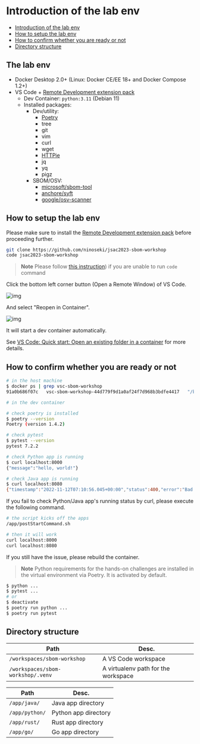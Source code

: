 # Introduction of the lab env

- [Introduction of the lab env](#introduction-of-the-lab-env)
- [How to setup the lab env](#how-to-setup-the-lab-env)
- [How to confirm whether you are ready or not](#how-to-confirm-whether-you-are-ready-or-not)
- [Directory structure](#directory-structure)

## The lab env

- Docker Desktop 2.0+ (Linux: Docker CE/EE 18+ and Docker Compose 1.2+)
- VS Code + [Remote Development extension pack](https://marketplace.visualstudio.com/items?itemName=ms-vscode-remote.vscode-remote-extensionpack)
  - Dev Container: `python:3.11` (Debian 11)
  - Installed packages:
    - Dev/utility:
      - [Poetry](https://python-poetry.org/)
      - tree
      - git
      - vim
      - curl
      - wget
      - [HTTPie](https://httpie.io/)
      - jq
      - yq
      - pigz
    - SBOM/OSV:
      - [microsoft/sbom-tool](https://github.com/microsoft/sbom-tool)
      - [anchore/syft](https://github.com/anchore/syft)
      - [google/osv-scanner](https://github.com/google/osv-scanner)

## How to setup the lab env

Please make sure to install the [Remote Development extension pack](https://marketplace.visualstudio.com/items?itemName=ms-vscode-remote.vscode-remote-extensionpack) before proceeding further.

```bash
git clone https://github.com/ninoseki/jsac2023-sbom-workshop
code jsac2023-sbom-workshop
```

> **Note**
> Please follow [this instruction](https://code.visualstudio.com/docs/setup/mac#_launching-from-the-command-line)) if you are unable to run `code` command

Click the bottom left corner button (Open a Remote Window) of VS Code.

![img](https://imgur.com/qoMiIpW.png)

And select "Reopen in Container".

![img](https://imgur.com/O4w0EYe.png)

It will start a dev container automatically.

See [VS Code: Quick start: Open an existing folder in a container](https://code.visualstudio.com/docs/devcontainers/containers#_quick-start-open-an-existing-folder-in-a-container) for more details.

## How to confirm whether you are ready or not

```bash
# in the host machine
$ docker ps | grep vsc-sbom-workshop
91a0b686f07c   vsc-sbom-workshop-44d779f9d1a0af24f7d968b3bdfe4417   "/bin/sh -c 'echo Co…"   54 seconds ago   Up 53 seconds             compassionate_knuth
```

```bash
# in the dev container

# check poetry is installed
$ poetry --version
Poetry (version 1.4.2)

# check pytest
$ pytest --version
pytest 7.2.2

# check Python app is running
$ curl localhost:8000
{"message":"hello, world!"}

# check Java app is running
$ curl localhost:8080
{"timestamp":"2022-11-12T07:10:56.045+00:00","status":400,"error":"Bad Request","path":"/"}
```

If you fail to check Python/Java app's running status by curl, please execute the following command.

```bash
# the script kicks off the apps
/app/postStartCommand.sh

# then it will work
curl localhost:8000
curl localhost:8080
```

If you still have the issue, please rebuild the container.

> **Note**
> Python requirements for the hands-on challenges are installed in the virtual environment via Poetry. It is activated by default.

```bash
$ python ...
$ pytest ...
# or
$ deactivate
$ poetry run python ...
$ poetry run pytest
```

## Directory structure

| Path                              | Desc.                               |
| --------------------------------- | ----------------------------------- |
| `/workspaces/sbom-workshop`       | A VS Code workspace                 |
| `/workspaces/sbom-workshop/.venv` | A virtualenv path for the workspace |

| Path           | Desc.                |
| -------------- | -------------------- |
| `/app/java/`   | Java app directory   |
| `/app/python/` | Python app directory |
| `/app/rust/`   | Rust app directory   |
| `/app/go/`     | Go app directory     |
